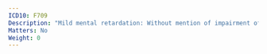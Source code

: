 ```yaml
---
ICD10: F709
Description: "Mild mental retardation: Without mention of impairment of behaviour"
Matters: No
Weight: 0
---
```


